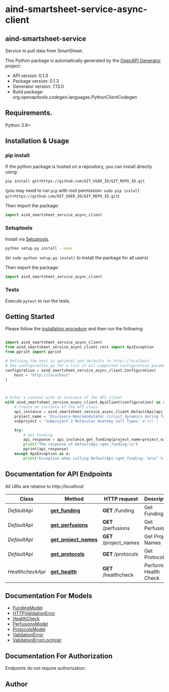 # aind-smartsheet-service-async-client

## aind-smartsheet-service

Service to pull data from SmartSheet.



This Python package is automatically generated by the [OpenAPI Generator](https://openapi-generator.tech) project:

- API version: 0.1.3
- Package version: 0.1.3
- Generator version: 7.13.0
- Build package: org.openapitools.codegen.languages.PythonClientCodegen

## Requirements.

Python 3.9+

## Installation & Usage
### pip install

If the python package is hosted on a repository, you can install directly using:

```sh
pip install git+https://github.com/GIT_USER_ID/GIT_REPO_ID.git
```
(you may need to run `pip` with root permission: `sudo pip install git+https://github.com/GIT_USER_ID/GIT_REPO_ID.git`)

Then import the package:
```python
import aind_smartsheet_service_async_client
```

### Setuptools

Install via [Setuptools](http://pypi.python.org/pypi/setuptools).

```sh
python setup.py install --user
```
(or `sudo python setup.py install` to install the package for all users)

Then import the package:
```python
import aind_smartsheet_service_async_client
```

### Tests

Execute `pytest` to run the tests.

## Getting Started

Please follow the [installation procedure](#installation--usage) and then run the following:

```python

import aind_smartsheet_service_async_client
from aind_smartsheet_service_async_client.rest import ApiException
from pprint import pprint

# Defining the host is optional and defaults to http://localhost
# See configuration.py for a list of all supported configuration parameters.
configuration = aind_smartsheet_service_async_client.Configuration(
    host = "http://localhost"
)



# Enter a context with an instance of the API client
with aind_smartsheet_service_async_client.ApiClient(configuration) as api_client:
    # Create an instance of the API class
    api_instance = aind_smartsheet_service_async_client.DefaultApi(api_client)
    project_name = 'Discovery-Neuromodulator circuit dynamics during foraging' # str |  (optional)
    subproject = 'Subproject 2 Molecular Anatomy Cell Types' # str |  (optional)

    try:
        # Get Funding
        api_response = api_instance.get_funding(project_name=project_name, subproject=subproject)
        print("The response of DefaultApi->get_funding:\n")
        pprint(api_response)
    except ApiException as e:
        print("Exception when calling DefaultApi->get_funding: %s\n" % e)

```

## Documentation for API Endpoints

All URIs are relative to *http://localhost*

Class | Method | HTTP request | Description
------------ | ------------- | ------------- | -------------
*DefaultApi* | [**get_funding**](docs/DefaultApi.md#get_funding) | **GET** /funding | Get Funding
*DefaultApi* | [**get_perfusions**](docs/DefaultApi.md#get_perfusions) | **GET** /perfusions | Get Perfusions
*DefaultApi* | [**get_project_names**](docs/DefaultApi.md#get_project_names) | **GET** /project_names | Get Project Names
*DefaultApi* | [**get_protocols**](docs/DefaultApi.md#get_protocols) | **GET** /protocols | Get Protocols
*HealthcheckApi* | [**get_health**](docs/HealthcheckApi.md#get_health) | **GET** /healthcheck | Perform a Health Check


## Documentation For Models

 - [FundingModel](docs/FundingModel.md)
 - [HTTPValidationError](docs/HTTPValidationError.md)
 - [HealthCheck](docs/HealthCheck.md)
 - [PerfusionsModel](docs/PerfusionsModel.md)
 - [ProtocolsModel](docs/ProtocolsModel.md)
 - [ValidationError](docs/ValidationError.md)
 - [ValidationErrorLocInner](docs/ValidationErrorLocInner.md)


<a id="documentation-for-authorization"></a>
## Documentation For Authorization

Endpoints do not require authorization.


## Author




